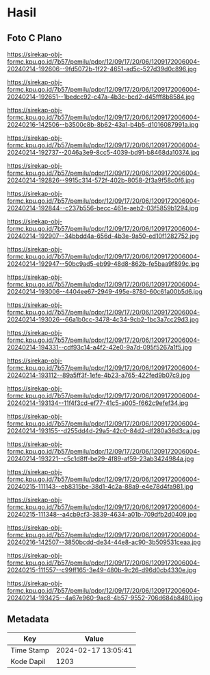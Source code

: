 # Hasil

## Foto C Plano

https://sirekap-obj-formc.kpu.go.id/7b57/pemilu/pdpr/12/09/17/20/06/1209172006004-20240214-192606--9fd5072b-1f22-4651-ad5c-527d39d0c896.jpg

https://sirekap-obj-formc.kpu.go.id/7b57/pemilu/pdpr/12/09/17/20/06/1209172006004-20240214-192651--1bedcc92-c47a-4b3c-bcd2-d45fff8b8584.jpg

https://sirekap-obj-formc.kpu.go.id/7b57/pemilu/pdpr/12/09/17/20/06/1209172006004-20240216-142506--b3500c8b-8b62-43a1-b4b5-d1016087991a.jpg

https://sirekap-obj-formc.kpu.go.id/7b57/pemilu/pdpr/12/09/17/20/06/1209172006004-20240214-192737--2046a3e9-8cc5-4039-bd91-b8468da10374.jpg

https://sirekap-obj-formc.kpu.go.id/7b57/pemilu/pdpr/12/09/17/20/06/1209172006004-20240214-192826--9915c314-572f-402b-8058-2f3a9f58c0f6.jpg

https://sirekap-obj-formc.kpu.go.id/7b57/pemilu/pdpr/12/09/17/20/06/1209172006004-20240214-192844--c237b556-becc-461e-aeb2-03f5859b1294.jpg

https://sirekap-obj-formc.kpu.go.id/7b57/pemilu/pdpr/12/09/17/20/06/1209172006004-20240214-192907--34bbdd4a-656d-4b3e-9a50-ed10f1282752.jpg

https://sirekap-obj-formc.kpu.go.id/7b57/pemilu/pdpr/12/09/17/20/06/1209172006004-20240214-192947--50bc9ad5-eb99-48d8-862b-fe5baa9f899c.jpg

https://sirekap-obj-formc.kpu.go.id/7b57/pemilu/pdpr/12/09/17/20/06/1209172006004-20240214-193006--4404ee67-2949-495e-8780-60c61a00b5d6.jpg

https://sirekap-obj-formc.kpu.go.id/7b57/pemilu/pdpr/12/09/17/20/06/1209172006004-20240214-193026--66a1b0cc-3478-4c34-9cb2-1bc3a7cc29d3.jpg

https://sirekap-obj-formc.kpu.go.id/7b57/pemilu/pdpr/12/09/17/20/06/1209172006004-20240214-194331--cdf93c14-a4f2-42e0-9a7d-095f5267a1f5.jpg

https://sirekap-obj-formc.kpu.go.id/7b57/pemilu/pdpr/12/09/17/20/06/1209172006004-20240214-193112--89a5ff3f-1efe-4b23-a765-422fed9b07c9.jpg

https://sirekap-obj-formc.kpu.go.id/7b57/pemilu/pdpr/12/09/17/20/06/1209172006004-20240214-193134--11f4f3cd-ef77-41c5-a005-f662c9efef34.jpg

https://sirekap-obj-formc.kpu.go.id/7b57/pemilu/pdpr/12/09/17/20/06/1209172006004-20240214-193155--d255dd4d-29a5-42c0-84d2-df280a36d3ca.jpg

https://sirekap-obj-formc.kpu.go.id/7b57/pemilu/pdpr/12/09/17/20/06/1209172006004-20240214-193221--c5c1d8ff-be29-4f89-af59-23ab3424984a.jpg

https://sirekap-obj-formc.kpu.go.id/7b57/pemilu/pdpr/12/09/17/20/06/1209172006004-20240215-111143--eb8315be-38d1-4c2a-88a9-e4e78d4fa981.jpg

https://sirekap-obj-formc.kpu.go.id/7b57/pemilu/pdpr/12/09/17/20/06/1209172006004-20240215-111348--a4cb9cf3-3839-4634-a01b-709dfb2d0409.jpg

https://sirekap-obj-formc.kpu.go.id/7b57/pemilu/pdpr/12/09/17/20/06/1209172006004-20240216-142507--3850bcdd-de34-44e8-ac90-3b509531ceaa.jpg

https://sirekap-obj-formc.kpu.go.id/7b57/pemilu/pdpr/12/09/17/20/06/1209172006004-20240215-111557--c99ff165-3e49-480b-9c26-d96d0cb4330e.jpg

https://sirekap-obj-formc.kpu.go.id/7b57/pemilu/pdpr/12/09/17/20/06/1209172006004-20240214-193425--4a67e960-9ac8-4b57-9552-706d684b8480.jpg


## Metadata

| Key        | Value               |
| ---------- | ------------------- |
| Time Stamp | 2024-02-17 13:05:41 |
| Kode Dapil | 1203                |



